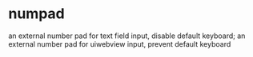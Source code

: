 numpad
======

an external number pad for text field input, disable default keyboard;
an external number pad for uiwebview input, prevent default keyboard
